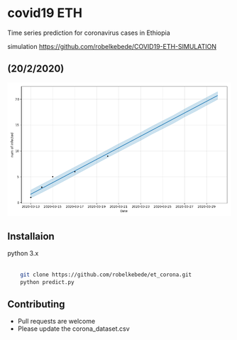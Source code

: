 # covid19 ETH

Time series prediction for coronavirus cases in Ethiopia

simulation https://github.com/robelkebede/COVID19-ETH-SIMULATION


## (20/2/2020)

![alt text](./covid-19.png)

## Installaion

python 3.x

```bash
	
    git clone https://github.com/robelkebede/et_corona.git
    python predict.py

```


## Contributing

* Pull requests are welcome 
* Please update the corona_dataset.csv
